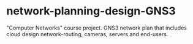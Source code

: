 # network-planning-design-GNS3
"Computer Networks" course project. GNS3 network plan that includes cloud design network-routing, cameras, servers and end-users. 
